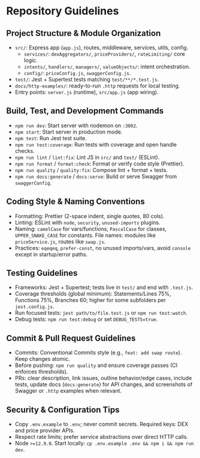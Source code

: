 # Repository Guidelines

## Project Structure & Module Organization

- `src/`: Express app (`app.js`), routes, middleware, services, utils, config.
  - `services/`: `dexAggregators/`, `priceProviders/`, `rateLimiting/` core logic.
  - `intents/`, `handlers/`, `managers/`, `valueObjects/`: intent orchestration.
  - `config/`: `priceConfig.js`, `swaggerConfig.js`.
- `test/`: Jest + Supertest tests matching `test/**/*.test.js`.
- `docs/http-examples/`: ready-to-run `.http` requests for local testing.
- Entry points: `server.js` (runtime), `src/app.js` (app wiring).

## Build, Test, and Development Commands

- `npm run dev`: Start server with nodemon on `:3002`.
- `npm start`: Start server in production mode.
- `npm test`: Run Jest test suite.
- `npm run test:coverage`: Run tests with coverage and open handle checks.
- `npm run lint` / `lint:fix`: Lint JS in `src/` and `test/` (ESLint).
- `npm run format` / `format:check`: Format or verify code style (Prettier).
- `npm run quality` / `quality:fix`: Compose lint + format + tests.
- `npm run docs:generate` / `docs:serve`: Build or serve Swagger from `swaggerConfig`.

## Coding Style & Naming Conventions

- Formatting: Prettier (2-space indent, single quotes, 80 cols).
- Linting: ESLint with `node`, `security`, `unused-imports` plugins.
- Naming: `camelCase` for vars/functions, `PascalCase` for classes, `UPPER_SNAKE_CASE` for constants. File names: modules like `priceService.js`, routes like `swap.js`.
- Practices: `eqeqeq`, `prefer-const`, no unused imports/vars, avoid `console` except in startup/error paths.

## Testing Guidelines

- Frameworks: Jest + Supertest; tests live in `test/` and end with `.test.js`.
- Coverage thresholds (global minimum): Statements/Lines 75%, Functions 75%, Branches 60; higher for some subfolders per `jest.config.js`.
- Run focused tests: `jest path/to/file.test.js` or `npm run test:watch`.
- Debug tests: `npm run test:debug` or set `DEBUG_TESTS=true`.

## Commit & Pull Request Guidelines

- Commits: Conventional Commits style (e.g., `feat: add swap route`). Keep changes atomic.
- Before pushing: `npm run quality` and ensure coverage passes (CI enforces thresholds).
- PRs: clear description, link issues, outline behavior/edge cases, include tests, update docs (`docs:generate`) for API changes, and screenshots of Swagger or `.http` examples when relevant.

## Security & Configuration Tips

- Copy `.env.example` to `.env`; never commit secrets. Required keys: DEX and price provider APIs.
- Respect rate limits; prefer service abstractions over direct HTTP calls.
- Node `>=12.9.0`. Start locally: `cp .env.example .env && npm i && npm run dev`.
